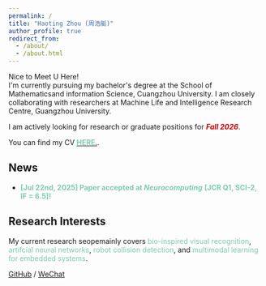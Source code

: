 ```yaml
---
permalink: /
title: "Haoting Zhou (周浩艇)"
author_profile: true
redirect_from: 
  - /about/
  - /about.html
---
```



Nice to Meet U Here!  
I'm currently pursuing my bachelor's degree at the School of Mathematicsand information Science, Cuangzhou University. 
I am closely collaborating with researchers at Machine Life and Intelligence Research Centre, Guangzhou University.


I am actively looking for research or graduate positions for ***<font color = '#CC0000'>Fall 2026</font>***.  

You can find my CV [**<font color = '#7ECAAE'>HERE</font>**.](../assets/CV_HaotingZhou.pdf).


## News

* **<font color = '#7ECAAE'>[Jul 22nd, 2025] Paper accepted at </font>** ***<font color = '#7ECAAE'>Neurocomputing</font>*** **<font color = '#7ECAAE'>[JCR Q1, SCI-2, IF = 6.5]!</font>**



## Research Interests

My current research seopemainly covers <font color = '#7ECAAE'>bio-inspired visual recognition</font>, <font color = '#7ECAAE'>artifcial neural networks</font>, <font color = '#7ECAAE'>robot collision detection</font>, and <font color = '#7ECAAE'>multimodal learning for embedded systems</font>.




[GitHub](https://github.com/HaotingZhou) / [WeChat](../images/WeChat_haoting.png) 

